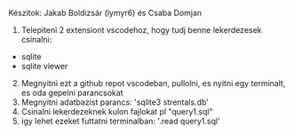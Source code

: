 Készitok: Jakab Boldizsár (lymyr6) és Csaba Domjan


1. Telepiteni 2 extensiont vscodehoz, hogy tudj benne lekerdezesek csinalni:
- sqlite
- sqlite viewer


2. Megnyitni ezt a github repot vscodeban, pullolni, es nyitni egy terminalt, es oda gepelni parancsokat
3. Megnyitni adatbazist parancs:       'sqlite3 strentals.db'
4. Csinalni lekerdezeknek kulon fajlokat pl "query1.sql"
5. igy lehet ezeket futtatni terminalban:     '.read query1.sql'
